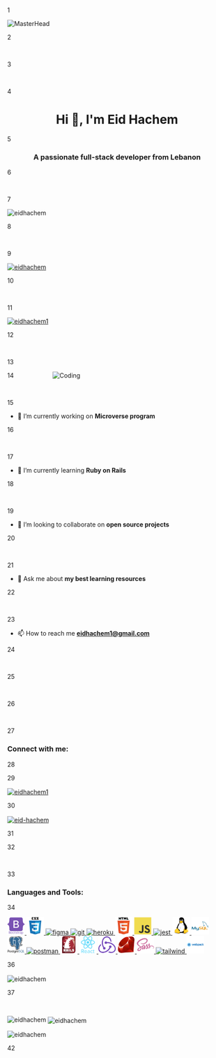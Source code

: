 1

![MasterHead](https://thumbs.dreamstime.com/b/web-development-concept-web-site-coding-full-stack-programing-web-security-usability-platform-testing-web-developer-209521403.jpg)

2

​

3

​

4

<h1 align="center">Hi 👋, I'm Eid Hachem</h1>

5

<h3 align="center">A passionate full-stack developer from Lebanon</h3>

6

​

7

<p align="left"> <img src="https://komarev.com/ghpvc/?username=eidhachem&label=Profile%20views&color=0e75b6&style=flat" alt="eidhachem" /> </p>

8

​

9

<p align="left"> <a href="https://github.com/ryo-ma/github-profile-trophy"><img src="https://github-profile-trophy.vercel.app/?username=eidhachem" alt="eidhachem" /></a> </p>

10

​

11

<p align="left"> <a href="https://twitter.com/eidhachem1" target="blank"><img src="https://img.shields.io/twitter/follow/eidhachem1?logo=twitter&style=for-the-badge" alt="eidhachem1" /></a> </p>

12

​

13

<img align="right" alt="Coding" width="400" src="https://miro.medium.com/max/1360/1*zVnWJtyGOX_kUIDm6ccCfQ.gif">

14

​

15

- 🔭 I’m currently working on **Microverse program**

16

​

17

- 🌱 I’m currently learning **Ruby on Rails**

18

​

19

- 👯 I’m looking to collaborate on **open source projects**

20

​

21

- 💬 Ask me about **my best learning resources**

22

​

23

- 📫 How to reach me **eidhachem1@gmail.com**

24

​

25

​

26

​

27

<h3 align="left">Connect with me:</h3>

28

<p align="left">

29

<a href="https://twitter.com/eidhachem1" target="blank"><img align="center" src="https://raw.githubusercontent.com/rahuldkjain/github-profile-readme-generator/master/src/images/icons/Social/twitter.svg" alt="eidhachem1" height="30" width="40" /></a>

30

<a href="https://linkedin.com/in/eid-hachem" target="blank"><img align="center" src="https://raw.githubusercontent.com/rahuldkjain/github-profile-readme-generator/master/src/images/icons/Social/linked-in-alt.svg" alt="eid-hachem" height="30" width="40" /></a>

31

</p>

32

​

33

<h3 align="left">Languages and Tools:</h3>

34
<p align="left"> <a href="https://getbootstrap.com" target="_blank" rel="noreferrer"> <img src="https://raw.githubusercontent.com/devicons/devicon/master/icons/bootstrap/bootstrap-plain-wordmark.svg" alt="bootstrap" width="40" height="40"/> </a> <a href="https://www.w3schools.com/css/" target="_blank" rel="noreferrer"> <img src="https://raw.githubusercontent.com/devicons/devicon/master/icons/css3/css3-original-wordmark.svg" alt="css3" width="40" height="40"/> </a> <a href="https://www.figma.com/" target="_blank" rel="noreferrer"> <img src="https://www.vectorlogo.zone/logos/figma/figma-icon.svg" alt="figma" width="40" height="40"/> </a> <a href="https://git-scm.com/" target="_blank" rel="noreferrer"> <img src="https://www.vectorlogo.zone/logos/git-scm/git-scm-icon.svg" alt="git" width="40" height="40"/> </a> <a href="https://heroku.com" target="_blank" rel="noreferrer"> <img src="https://www.vectorlogo.zone/logos/heroku/heroku-icon.svg" alt="heroku" width="40" height="40"/> </a> <a href="https://www.w3.org/html/" target="_blank" rel="noreferrer"> <img src="https://raw.githubusercontent.com/devicons/devicon/master/icons/html5/html5-original-wordmark.svg" alt="html5" width="40" height="40"/> </a> <a href="https://developer.mozilla.org/en-US/docs/Web/JavaScript" target="_blank" rel="noreferrer"> <img src="https://raw.githubusercontent.com/devicons/devicon/master/icons/javascript/javascript-original.svg" alt="javascript" width="40" height="40"/> </a> <a href="https://jestjs.io" target="_blank" rel="noreferrer"> <img src="https://www.vectorlogo.zone/logos/jestjsio/jestjsio-icon.svg" alt="jest" width="40" height="40"/> </a> <a href="https://www.linux.org/" target="_blank" rel="noreferrer"> <img src="https://raw.githubusercontent.com/devicons/devicon/master/icons/linux/linux-original.svg" alt="linux" width="40" height="40"/> </a> <a href="https://www.mysql.com/" target="_blank" rel="noreferrer"> <img src="https://raw.githubusercontent.com/devicons/devicon/master/icons/mysql/mysql-original-wordmark.svg" alt="mysql" width="40" height="40"/> </a> <a href="https://www.postgresql.org" target="_blank" rel="noreferrer"> <img src="https://raw.githubusercontent.com/devicons/devicon/master/icons/postgresql/postgresql-original-wordmark.svg" alt="postgresql" width="40" height="40"/> </a> <a href="https://postman.com" target="_blank" rel="noreferrer"> <img src="https://www.vectorlogo.zone/logos/getpostman/getpostman-icon.svg" alt="postman" width="40" height="40"/> </a> <a href="https://rubyonrails.org" target="_blank" rel="noreferrer"> <img src="https://raw.githubusercontent.com/devicons/devicon/master/icons/rails/rails-original-wordmark.svg" alt="rails" width="40" height="40"/> </a> <a href="https://reactjs.org/" target="_blank" rel="noreferrer"> <img src="https://raw.githubusercontent.com/devicons/devicon/master/icons/react/react-original-wordmark.svg" alt="react" width="40" height="40"/> </a> <a href="https://redux.js.org" target="_blank" rel="noreferrer"> <img src="https://raw.githubusercontent.com/devicons/devicon/master/icons/redux/redux-original.svg" alt="redux" width="40" height="40"/> </a> <a href="https://www.ruby-lang.org/en/" target="_blank" rel="noreferrer"> <img src="https://raw.githubusercontent.com/devicons/devicon/master/icons/ruby/ruby-original.svg" alt="ruby" width="40" height="40"/> </a> <a href="https://sass-lang.com" target="_blank" rel="noreferrer"> <img src="https://raw.githubusercontent.com/devicons/devicon/master/icons/sass/sass-original.svg" alt="sass" width="40" height="40"/> </a> <a href="https://tailwindcss.com/" target="_blank" rel="noreferrer"> <img src="https://www.vectorlogo.zone/logos/tailwindcss/tailwindcss-icon.svg" alt="tailwind" width="40" height="40"/> </a> <a href="https://webpack.js.org" target="_blank" rel="noreferrer"> <img src="https://raw.githubusercontent.com/devicons/devicon/d00d0969292a6569d45b06d3f350f463a0107b0d/icons/webpack/webpack-original-wordmark.svg" alt="webpack" width="40" height="40"/> </a> </p>
36

<p><img align="center" src="https://github-readme-stats.vercel.app/api/top-langs?username=eidhachem&show_icons=true&locale=en&layout=compact" alt="eidhachem" /></p>

37

​<p><img align="left" 
src="https://github-readme-stats.vercel.app/api/top-langs?username=eidhachem&show_icons=true&locale=en&layout=compact"
 alt="eidhachem" /></p>

<p>&nbsp;<img 
align="center" 
src="https://github-readme-stats.vercel.app/api?username=eidhachem&show_icons=true&locale=en"
 alt="eidhachem" /></p>

<p><img align="center" 
src="https://github-readme-streak-stats.herokuapp.com/?user=eidhachem&"
 alt="eidhachem" /></p>

42

​
